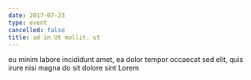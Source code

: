 ```yaml
---
date: 2017-07-23
type: event
cancelled: false
title: ad in Ut mollit. ut
---
```

eu minim labore incididunt amet, ea dolor tempor occaecat sed elit, quis irure nisi magna do sit dolore sint Lorem